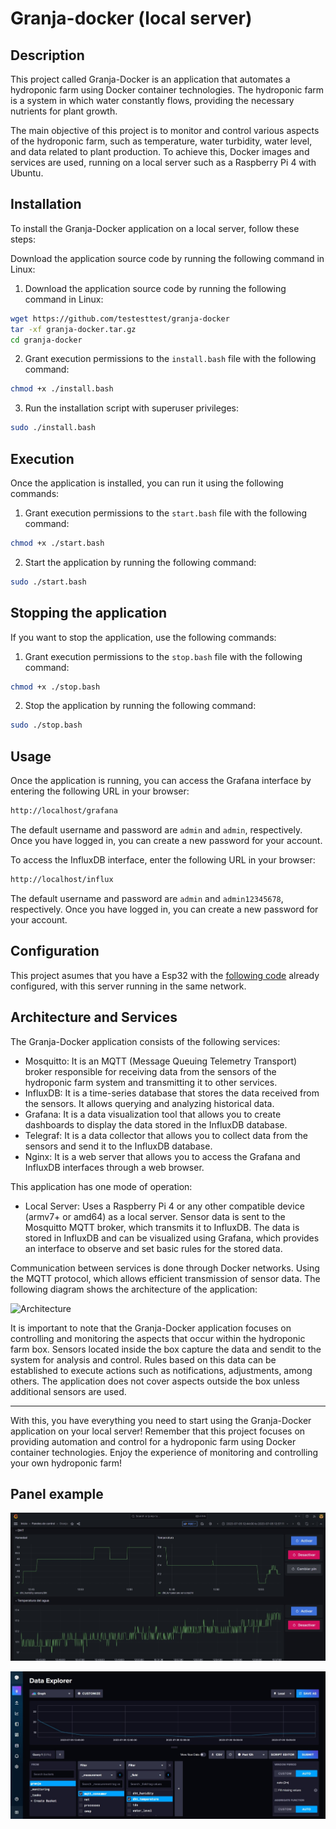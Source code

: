 # Granja-docker (local server)

## Description

This project called Granja-Docker is an application that automates a hydroponic farm using Docker container technologies. The hydroponic farm is a system in which water constantly flows, providing the necessary nutrients for plant growth.

The main objective of this project is to monitor and control various aspects of the hydroponic farm, such as temperature, water turbidity, water level, and data related to plant production. To achieve this, Docker images and services are used, running on a local server such as a Raspberry Pi 4 with Ubuntu.

## Installation

To install the Granja-Docker application on a local server, follow these steps:

Download the application source code by running the following command in Linux:

1. Download the application source code by running the following command in Linux:

```bash
wget https://github.com/testesttest/granja-docker
tar -xf granja-docker.tar.gz
cd granja-docker
```

2. Grant execution permissions to the `install.bash` file with the following command:

```bash
chmod +x ./install.bash
```

3. Run the installation script with superuser privileges:

```bash
sudo ./install.bash
```

## Execution
Once the application is installed, you can run it using the following commands:

1. Grant execution permissions to the `start.bash` file with the following command:

```bash
chmod +x ./start.bash
```

2. Start the application by running the following command:

```bash
sudo ./start.bash
``` 

## Stopping the application
If you want to stop the application, use the following commands:

1. Grant execution permissions to the `stop.bash` file with the following command:

```bash
chmod +x ./stop.bash
```

2. Stop the application by running the following command:

```bash
sudo ./stop.bash
```

## Usage
Once the application is running, you can access the Grafana interface by entering the following URL in your browser:

```bash
http://localhost/grafana
```

The default username and password are `admin` and `admin`, respectively. Once you have logged in, you can create a new password for your account.

To access the InfluxDB interface, enter the following URL in your browser:

```bash
http://localhost/influx
```

The default username and password are `admin` and `admin12345678`, respectively. Once you have logged in, you can create a new password for your account.

## Configuration
This project asumes that you have a Esp32 with the [following code](https://github.com/seba-m/granja-esp32) already configured, with this server running in the same network.

## Architecture and Services
The Granja-Docker application consists of the following services:

- Mosquitto: It is an MQTT (Message Queuing Telemetry Transport) broker responsible for receiving data from the sensors of the hydroponic farm system and transmitting it to other services.
- InfluxDB: It is a time-series database that stores the data received from the sensors. It allows querying and analyzing historical data.
- Grafana: It is a data visualization tool that allows you to create dashboards to display the data stored in the InfluxDB database.
- Telegraf: It is a data collector that allows you to collect data from the sensors and send it to the InfluxDB database.
- Nginx: It is a web server that allows you to access the Grafana and InfluxDB interfaces through a web browser.

This application has one mode of operation:

- Local Server: Uses a Raspberry Pi 4 or any other compatible device (armv7+ or amd64) as a local server. Sensor data is sent to the Mosquitto MQTT broker, which transmits it to InfluxDB. The data is stored in InfluxDB and can be visualized using Grafana, which provides an interface to observe and set basic rules for the stored data.

Communication between services is done through Docker networks. Using the MQTT protocol, which allows efficient transmission of sensor data. The following diagram shows the architecture of the application:

![Architecture]()

It is important to note that the Granja-Docker application focuses on controlling and monitoring the aspects that occur within the hydroponic farm box. Sensors located inside the box capture the data and sendit to the system for analysis and control. Rules based on this data can be established to execute actions such as notifications, adjustments, among others. The application does not cover aspects outside the box unless additional sensors are used.

---

With this, you have everything you need to start using the Granja-Docker application on your local server! Remember that this project focuses on providing automation and control for a hydroponic farm using Docker container technologies. Enjoy the experience of monitoring and controlling your own hydroponic farm!

## Panel example
![grafana](img/panel-grafana.jpeg)

![influxdb](img/panel-influx.jpeg)